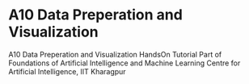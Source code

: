 # A10 Data Preperation and Visualization
A10 Data Preperation and Visualization HandsOn Tutorial
Part of Foundations of Artificial  Intelligence and Machine Learning
Centre for Artificial Intelligence, IIT Kharagpur

